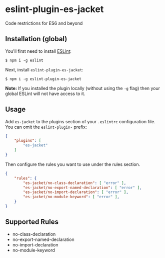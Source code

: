 # eslint-plugin-es-jacket

Code restrictions for ES6 and beyond

## Installation (global)

You'll first need to install [ESLint](http://eslint.org):

```
$ npm i -g eslint
```

Next, install `eslint-plugin-es-jacket`:

```
$ npm i -g eslint-plugin-es-jacket
```

**Note:** If you installed the plugin locally (without using the `-g` flag) then your global ESLint will not have access to it.

## Usage

Add `es-jacket` to the plugins section of your `.eslintrc` configuration file. You can omit the `eslint-plugin-` prefix:

```json
{
    "plugins": [
        "es-jacket"
    ]
}
```


Then configure the rules you want to use under the rules section.

```json
{
    "rules": {
        "es-jacket/no-class-declaration": [ "error" ],
        "es-jacket/no-export-named-declaration": [ "error" ],
        "es-jacket/no-import-declaration": [ "error" ],
        "es-jacket/no-module-keyword": [ "error" ],
    }
}
```

## Supported Rules

* no-class-declaration
* no-export-named-declaration
* no-import-declaration
* no-module-keyword





